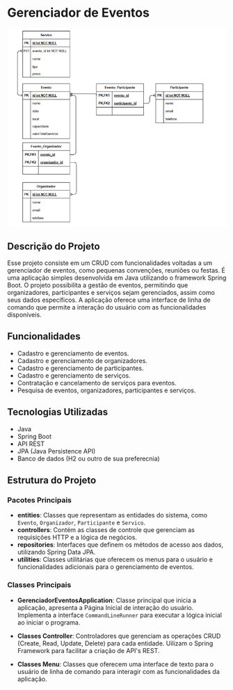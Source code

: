 # Gerenciador de Eventos
![Banco de Dados do Projeto](imagens\bancoDiagrama.png)
## Descrição do Projeto

Esse projeto consiste em um CRUD com funcionalidades voltadas a um gerenciador de eventos, como pequenas convenções, reuniões ou festas. É uma aplicação simples desenvolvida em Java utilizando o framework Spring Boot. O projeto possibilita a gestão de eventos, permitindo que organizadores, participantes e serviços sejam gerenciados, assim como seus dados específicos. A aplicação oferece uma interface de linha de comando que permite a interação do usuário com as funcionalidades disponíveis.

## Funcionalidades

- Cadastro e gerenciamento de eventos.
- Cadastro e gerenciamento de organizadores.
- Cadastro e gerenciamento de participantes.
- Cadastro e gerenciamento de serviços.
- Contratação e cancelamento de serviços para eventos.
- Pesquisa de eventos, organizadores, participantes e serviços.

## Tecnologias Utilizadas

- Java
- Spring Boot
- API REST
- JPA (Java Persistence API)
- Banco de dados (H2 ou outro de sua preferecnia)

## Estrutura do Projeto

### Pacotes Principais

- **entities**: Classes que representam as entidades do sistema, como `Evento`, `Organizador`, `Participante` e `Servico`.
- **controllers**: Contém as classes de controle que gerenciam as requisições HTTP e a lógica de negócios.
- **repositories**: Interfaces que definem os métodos de acesso aos dados, utilizando Spring Data JPA.
- **utilities**: Classes utilitárias que oferecem os menus para o usuário e funcionalidades adicionais para o gerenciamento de eventos.

### Classes Principais

- **GerenciadorEventosApplication**: Classe principal que inicia a aplicação, apresenta a Página Inicial de interação do usuário. Implementa a interface `CommandLineRunner` para executar a lógica inicial ao iniciar o programa.

- **Classes Controller**: Controladores que gerenciam as operações CRUD (Create, Read, Update, Delete) para cada entidade. Uilizam o Spring Framework para facilitar a criação de API's REST.

- **Classes Menu**: Classes que oferecem uma interface de texto para o usuário de linha de comando para interagir com as funcionalidades da aplicação.